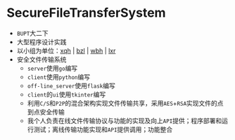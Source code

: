 # SecureFileTransferSystem
- `BUPT`大二下
- 大型程序设计实践
- 以小组为单位：[xqh](https://github.com/xiaoxiaorenwu) | [bzl](https://github.com/Sndav) | [wbh](https://github.com/biiNG) | [lxr](https://github.com/Liu-xr)
- 安全文件传输系统
  - `server`使用`go`编写
  - `client`使用`python`编写
  - `off-line_server`使用`flask`编写
  - `client`的`ui`使用`tkinter`编写
  - 利用`C/S`和`P2P`的混合架构实现文件传输共享，采用`AES`+`RSA`实现文件的点到点安全传输
  - 我个人负责在线文件传输协议与功能的实现及向上`API`提供；程序部署和运行测试；离线传输功能实现和`API`提供调用；功能整合
  
